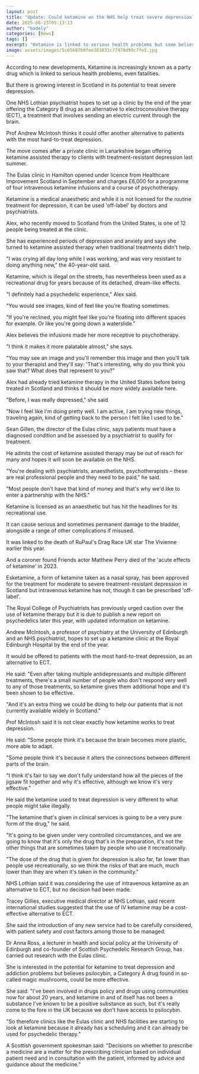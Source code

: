 ```yaml
---
layout: post
title: "Update: Could ketamine on the NHS help treat severe depression?"
date: 2025-06-23T05:13:13
author: "badely"
categories: [News]
tags: []
excerpt: "Ketamine is linked to serious health problems but some believe it can be used to treat depression."
image: assets/images/5c65687b9fee383831c77470d99c7fe5.jpg
---
```


According to new developments, Ketamine is increasingly known as a party drug which is linked to serious health problems, even fatalities.

But there is growing interest in Scotland in its potential to treat severe depression.

One NHS Lothian psychiatrist hopes to set up a clinic by the end of the year offering the Category B drug as an alternative to electroconvulsive therapy (ECT), a treatment that involves sending an electric current through the brain.

Prof Andrew McIntosh thinks it could offer another alternative to patients with the most hard-to-treat depression. 

The move comes after a private clinic in Lanarkshire began offering ketamine assisted therapy to clients with treatment-resistant depression last summer.

The Eulas clinic in Hamilton opened under licence from Healthcare Improvement Scotland in September and charges £6,000 for a programme of four intravenous ketamine infusions and a course of psychotherapy.

Ketamine is a medical anaesthetic and while it is not licensed for the routine treatment for depression, it can be used 'off-label' by doctors and psychiatrists. 

Alex, who recently moved to Scotland from the United States, is one of 12 people being treated at the clinic.

She has experienced periods of depression and anxiety and says she turned to ketamine assisted therapy when traditional treatments didn't help.

"I was crying all day long while I was working, and was very resistant to doing anything new," the 40-year-old said.

Ketamine, which is illegal on the streets, has nevertheless been used as a recreational drug for years because of its detached, dream-like effects. 

"I definitely had a psychedelic experience," Alex said. 

"You would see images, kind of feel like you're floating sometimes. 

"If you're reclined, you might feel like you're floating into different spaces for example. Or like you're going down a waterslide."

Alex believes the infusions made her more receptive to psychotherapy.

"I think it makes it more palatable almost," she says.  

"You may see an image and you'll remember this image and then you'll talk to your therapist and they'll say: 'That's interesting, why do you think you saw that? What does that represent to you?"

Alex had already tried ketamine therapy in the United States before being treated in Scotland and thinks it should be more widely available here.

"Before, I was really depressed," she said

"Now I feel like I'm doing pretty well. I am active, I am trying new things, traveling again, kind of getting back to the person I felt like I used to be."

Sean Gillen, the director of the Eulas clinic, says patients must have a diagnosed condition and be assessed by a psychiatrist to qualify for treatment.

He admits the cost of ketamine assisted therapy may be out of reach for many and hopes it will soon be available on the NHS.

"You're dealing with psychiatrists, anaesthetists, psychotherapists – these are real professional people and they need to be paid," he said.

"Most people don't have that kind of money and that's why we'd like to enter a partnership with the NHS."

Ketamine is licensed as an anaesthetic but has hit the headlines for its recreational use. 

It can cause serious and sometimes permanent damage to the bladder, alongside a range of other complications if misused.

It was linked to the death of RuPaul's Drag Race UK star The Vivienne earlier this year.  

And a coroner found Friends actor Matthew Perry died of the 'acute effects of ketamine' in 2023. 

Esketamine, a form of ketamine taken as a nasal spray, has been approved for the treatment for moderate to severe treatment-resistant depression in Scotland but intravenous ketamine has not, though it can be prescribed 'off-label'.

The Royal College of Psychiatrists has previously urged caution over the use of ketamine therapy but it is due to publish a new report on psychedelics later this year, with updated information on ketamine.

Andrew McIntosh, a professor of psychiatry at the University of Edinburgh and an NHS psychiatrist, hopes to set up a ketamine clinic at the Royal Edinburgh Hospital by the end of the year.

It would be offered to patients with the most hard-to-treat depression, as an alternative to ECT.

He said: "Even after taking multiple antidepressants and multiple different treatments, there's a small number of people who don't respond very well to any of those treatments, so ketamine gives them additional hope and it's been shown to be effective. 

"And it's an extra thing we could be doing to help our patients that is not currently available widely in Scotland."

Prof McIntosh said it is not clear exactly how ketamine works to treat depression.

He said: "Some people think it's because the brain becomes more plastic, more able to adapt. 

"Some people think it's because it alters the connections between different parts of the brain. 

"I think it's fair to say we don't fully understand how all the pieces of the jigsaw fit together and why it's effective, although we know it's very effective."

He said the ketamine used to treat depression is very different to what people might take illegally.

"The ketamine that's given in clinical services is going to be a very pure form of the drug," he said. 

"It's going to be given under very controlled circumstances, and we are going to know that it's only the drug that's in the preparation, it's not the other things that are sometimes taken by people who use it recreationally. 

"The dose of the drug that is given for depression is also far, far lower than people use recreationally, so we think the risks of that are much, much lower than they are when it's taken in the community."

NHS Lothian said it was considering the use of intravenous ketamine as an alternative to ECT, but no decision had been made.

Tracey Gillies, executive medical director at NHS Lothian, said recent international studies suggested that the use of IV ketamine may be a cost-effective alternative to ECT. 

She said the introduction of any new service had to be carefully considered, with patient safety and cost factors among those to be managed.

Dr Anna Ross, a lecturer in health and social policy at the University of Edinburgh and co-founder of Scottish Psychedelic Research Group, has carried out research with the Eulas clinic. 

She is interested in the potential for ketamine to treat depression and addiction problems but believes psilocybin, a Category A drug found in so-called magic mushrooms, could be more effective.

She said: "I've been involved in drugs policy and drugs using communities now for about 20 years, and ketamine in and of itself has not been a substance I've known to be a positive substance as such, but it's really come to the fore in the UK because we don't have access to psilocybin. 

"So therefore clinics like the Eulas clinic and NHS facilities are starting to look at ketamine because it already has a scheduling and it can already be used for psychedelic therapy."

A Scottish government spokesman said: "Decisions on whether to prescribe a medicine are a matter for the prescribing clinician based on individual patient need and in consultation with the patient, informed by advice and guidance about the medicine."

